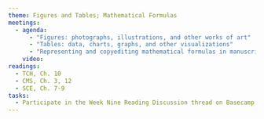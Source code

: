 ```yaml
---
theme: Figures and Tables; Mathematical Formulas
meetings:
  - agenda:
      - "Figures: photographs, illustrations, and other works of art"
      - "Tables: data, charts, graphs, and other visualizations"
      - "Representing and copyediting mathematical formulas in manuscripts"
    video:
readings:
  - TCH, Ch. 10
  - CMS, Ch. 3, 12
  - SCE, Ch. 7-9
tasks:
  - Participate in the Week Nine Reading Discussion thread on Basecamp
---
```

